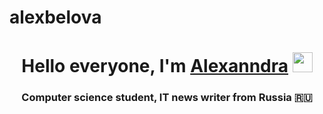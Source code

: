 # alexbelova
<h1 align="center">Hello everyone, I'm <a href="https://daniilshat.ru/" target="_blank">Alexanndra</a> 
<img src="https://github.com/blackcater/blackcater/raw/main/images/Hi.gif" height="32"/></h1>
<h3 align="center">Computer science student, IT news writer from Russia 🇷🇺</h3>

